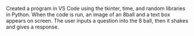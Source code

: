 Created a program in VS Code using the tkinter, time, and random libraries in Python. When the code is
run, an image of an 8ball and a text box appears on screen. The user inputs a question into the 8 ball,
then it shakes and gives a response.
